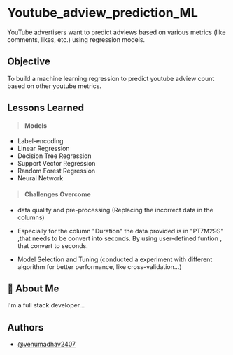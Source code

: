 
# Youtube_adview_prediction_ML

YouTube advertisers want to predict adviews based on various metrics (like comments, likes, etc.) using regression models.



## Objective

To build a machine learning regression to predict youtube adview count based
on other youtube metrics.

## Lessons Learned

> #### Models
- Label-encoding
- Linear Regression
- Decision Tree Regression
- Support Vector Regression
- Random Forest Regression
- Neural Network


> #### Challenges Overcome
- data quality and pre-processing
  (Replacing the incorrect data in the columns)

- Especially for the column "Duration" the data provided is in "PT7M29S" ,that needs to be convert into seconds. By using user-defined funtion , that convert to seconds.

- Model Selection and Tuning (conducted a experiment with different algorithm for better performance, like cross-validation...)

## 🚀 About Me
I'm a full stack developer...


## Authors

- [@venumadhav2407](https://www.github.com/venumadhav2407)

